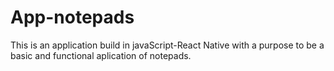 # App-notepads
This is an application build in javaScript-React Native with a purpose to be a basic and functional aplication of notepads.
